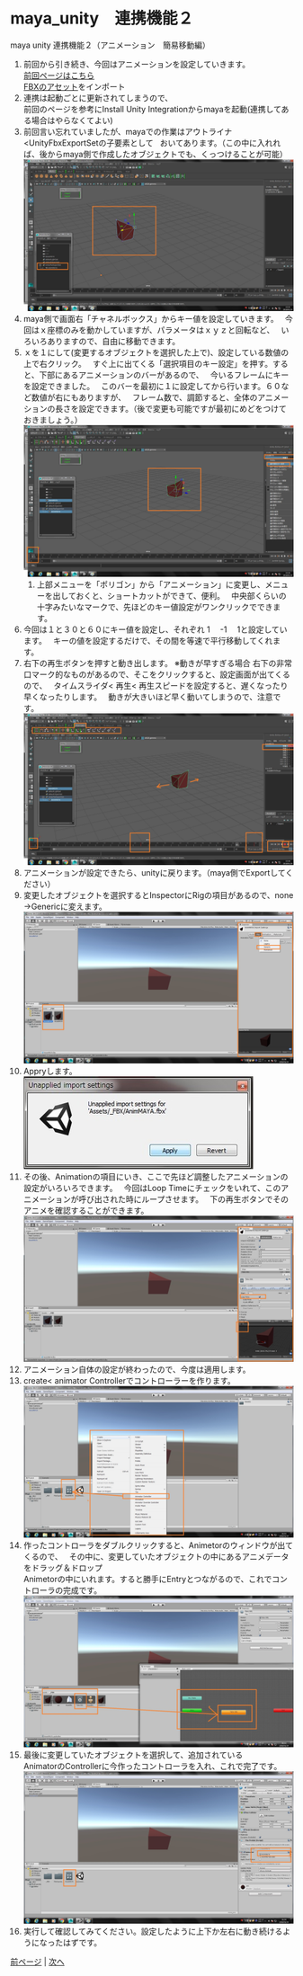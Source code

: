 # maya_unity　連携機能２
maya unity 連携機能２（アニメーション　簡易移動編）  

1. 前回から引き続き、今回はアニメーションを設定していきます。  
[前回ページはこちら](https://github.com/175B005/maya_unity)  
[FBXのアセット](http://u3d.as/XWD)をインポート  
1. 連携は起動ごとに更新されてしまうので、  
前回のページを参考にInstall Unity Integrationからmayaを起動(連携してある場合はやらなくてよい)  
1. 前回言い忘れていましたが、mayaでの作業はアウトライナ<UnityFbxExportSetの子要素として  
おいてあります。（この中に入れれば、後からmaya側で作成したオブジェクトでも、くっつけることが可能）
![](https://github.com/175B005/maya_unity2/blob/master/directionanim3.jpg?raw=true)
1. maya側で画面右「チャネルボックス」からキー値を設定していきます。  
今回はｘ座標のみを動かしていますが、パラメータはｘｙｚと回転など、  
いろいろありますので、自由に移動できます。
1. ｘを１にして(変更するオブジェクトを選択した上で)、設定している数値の上で右クリック。  
すぐ上に出てくる「選択項目のキー設定」を押す。すると、下部にあるアニメーションのバーがあるので、  
今いるフレームにキーを設定できました。  
このバーを最初に１に設定してから行います。６０など数値が右にもありますが、  
フレーム数で、調節すると、全体のアニメーションの長さを設定できます。（後で変更も可能ですが最初にめどをつけておきましょう。）
![](https://github.com/175B005/maya_unity2/blob/master/directionanim4.jpg?raw=true)
    1. 上部メニューを「ポリゴン」から「アニメーション」に変更し、メニューを出しておくと、ショートカットができて、便利。  
    中央部くらいの十字みたいなマークで、先ほどのキー値設定がワンクリックでできます。
1. 今回は１と３０と６０にキー値を設定し、それぞれ   1　 -1　 1と設定しています。  
キーの値を設定するだけで、その間を等速で平行移動してくれます。 
1. 右下の再生ボタンを押すと動き出します。
※動きが早すぎる場合
右下の非常口マーク的なものがあるので、そこをクリックすると、設定画面が出てくるので、  
タイムスライダ< 再生< 再生スピードを設定すると、遅くなったり早くなったりします。  
動きが大きいほど早く動いてしまうので、注意です。
![](https://github.com/175B005/maya_unity2/blob/master/directionanim5.jpg?raw=true)
1. アニメーションが設定できたら、unityに戻ります。（maya側でExportしてください）
1. 変更したオブジェクトを選択するとInspectorにRigの項目があるので、none →Genericに変えます。
![](https://github.com/175B005/maya_unity2/blob/master/directionanim7.jpg?raw=true)
1. Appryします。
![](https://github.com/175B005/maya_unity2/blob/master/directionanim13.jpg?raw=true)
1. その後、Animationの項目にいき、ここで先ほど調整したアニメーションの設定がいろいろできます。  
今回はLoop Timeにチェックをいれて、このアニメーションが呼び出された時にループさせます。  
下の再生ボタンでそのアニメを確認することができます。
![](https://github.com/175B005/maya_unity2/blob/master/directionanim9.jpg?raw=true)
1. アニメーション自体の設定が終わったので、今度は適用します。
1. create< animator Controllerでコントローラーを作ります。
![](https://raw.githubusercontent.com/175B005/maya_unity2/master/directionanim10.jpg)
1. 作ったコントローラをダブルクリックすると、Animetorのウィンドウが出てくるので、  
その中に、変更していたオブジェクトの中にあるアニメデータをドラッグ＆ドロップ  
Animetorの中にいれます。すると勝手にEntryとつながるので、これでコントローラの完成です。
![](https://github.com/175B005/maya_unity2/blob/master/directionanim11.jpg?raw=true)
1. 最後に変更していたオブジェクトを選択して、追加されている  
AnimatorのControllerに今作ったコントローラを入れ、これで完了です。
![](https://github.com/175B005/maya_unity2/blob/master/directionanim12.jpg?raw=true)
1. 実行して確認してみてください。設定したように上下か左右に動き続けるようになったはずです。

[前ページ](https://github.com/175B005/maya_unity) | [次へ](https://github.com/175B005/maya_unity3)

